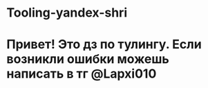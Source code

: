 # Tooling-yandex-shri
# Привет! Это дз по тулингу. Если возникли ошибки можешь написать в тг @Lapxi010
